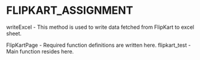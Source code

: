# FLIPKART_ASSIGNMENT
writeExcel - This method is used to write data fetched from FlipKart to excel sheet.

FlipKartPage - Required function definitions are written here.
flipkart_test - Main function resides here.
